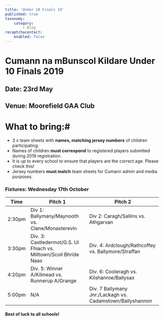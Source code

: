 ```yaml
---
title: 'Under 10 Finals 19'
published: true
taxonomy:
    category:
        - Blog
recaptchacontact:
    enabled: false
---
```


# Cumann na mBunscol Kildare Under 10 Finals 2019 #

## Date: 23rd May

## Venue: Moorefield GAA Club

# What to bring:#
* 3 x team sheets with **names, matching jersey numbers** of children participating.
* Names of children **must correspond** to registered players submitted during 2019 registration.
* It is up to every school to ensure that players are the correct age. Please check this!
* Jersey numbers **must match** team sheets for Cumann admin and media purposes.

### Fixtures: Wednesday 17th October
Time | Pitch 1 | Pitch 2 
--- | --- | ---
2:30pm | Div 1: Ballymany/Maynooth vs. Clane/Monasterevin | Div 2: Caragh/Sallins vs. Athgarvan 
3:30pm | Div. 3: Castledermot/G.S. Uí Fhiach vs. Milltown/Scoil Bhríde Naas | Div. 4: Ardclough/Rathcoffey vs. Ballymore/Straffan 
4:20pm | Div. 5: Winner A/Kilmead vs. Runnerup A/Grange | Div. 6: Cooleragh vs. Kilshanroe/Ballysax 
5:00pm | N/A | Div. 7 Ballymany Jnr./Lackagh vs. Cadamstown/Ballyshannon

#### Best of luck to all schools!